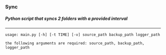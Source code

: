 ### Sync


##### Python script that syncs 2 folders with a provided interval
---
```usage: main.py [-h] [-t TIME] [-v] source_path backup_path logger_path```

```the following arguments are required: source_path, backup_path, logger_path```
